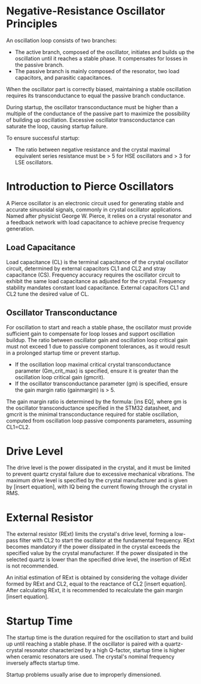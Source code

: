 # Negative-Resistance Oscillator Principles

An oscillation loop consists of two branches:

- The active branch, composed of the oscillator, initiates and builds up the oscillation until it reaches a stable phase. It compensates for losses in the passive branch.
- The passive branch is mainly composed of the resonator, two load capacitors, and parasitic capacitances.

When the oscillator part is correctly biased, maintaining a stable oscillation requires its transconductance to equal the passive branch conductance.

During startup, the oscillator transconductance must be higher than a multiple of the conductance of the passive part to maximize the possibility of building up oscillation. Excessive oscillator transconductance can saturate the loop, causing startup failure.

To ensure successful startup:
- The ratio between negative resistance and the crystal maximal equivalent series resistance must be > 5 for HSE oscillators and > 3 for LSE oscillators.

# Introduction to Pierce Oscillators

A Pierce oscillator is an electronic circuit used for generating stable and accurate sinusoidal signals, commonly in crystal oscillator applications. Named after physicist George W. Pierce, it relies on a crystal resonator and a feedback network with load capacitance to achieve precise frequency generation. 
## Load Capacitance

Load capacitance (CL) is the terminal capacitance of the crystal oscillator circuit, determined by external capacitors CL1 and CL2 and stray capacitance (CS). Frequency accuracy requires the oscillator circuit to exhibit the same load capacitance as adjusted for the crystal. Frequency stability mandates constant load capacitance. External capacitors CL1 and CL2 tune the desired value of CL.

## Oscillator Transconductance

For oscillation to start and reach a stable phase, the oscillator must provide sufficient gain to compensate for loop losses and support oscillation buildup. The ratio between oscillator gain and oscillation loop critical gain must not exceed 1 due to passive component tolerances, as it would result in a prolonged startup time or prevent startup.

- If the oscillation loop maximal critical crystal transconductance parameter (Gm_crit_max) is specified, ensure it is greater than the oscillation loop critical gain (gmcrit).
- If the oscillator transconductance parameter (gm) is specified, ensure the gain margin ratio (gainmargin) is > 5.

The gain margin ratio is determined by the formula: [ins EQ], where gm is the oscillator transconductance specified in the STM32 datasheet, and gmcrit is the minimal transconductance required for stable oscillation, computed from oscillation loop passive components parameters, assuming CL1=CL2.

# Drive Level

The drive level is the power dissipated in the crystal, and it must be limited to prevent quartz crystal failure due to excessive mechanical vibrations. The maximum drive level is specified by the crystal manufacturer and is given by [insert equation], with IQ being the current flowing through the crystal in RMS.

# External Resistor

The external resistor (RExt) limits the crystal's drive level, forming a low-pass filter with CL2 to start the oscillator at the fundamental frequency. RExt becomes mandatory if the power dissipated in the crystal exceeds the specified value by the crystal manufacturer. If the power dissipated in the selected quartz is lower than the specified drive level, the insertion of RExt is not recommended.

An initial estimation of RExt is obtained by considering the voltage divider formed by RExt and CL2, equal to the reactance of CL2 [insert equation]. After calculating RExt, it is recommended to recalculate the gain margin [insert equation].

# Startup Time

The startup time is the duration required for the oscillation to start and build up until reaching a stable phase. If the oscillator is paired with a quartz-crystal resonator characterized by a high Q-factor, startup time is higher when ceramic resonators are used. The crystal's nominal frequency inversely affects startup time.

Startup problems usually arise due to improperly dimensioned.
